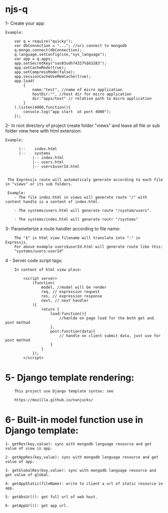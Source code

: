 # njs-q
1- Create your app:

    Example:
    
        var q = require("quicky");
        var dbConnection = "..."; //uri connect to mongodb
        q.mongo.connect(dbConnection);
        q.language.setConfig(cnn,"sys_language");
        var app = q.apps;
        app.setSecretKey("sas03udh74327%$63283");
        app.setCacheMode(true);
        app.setCompressMode(false);
        app.sessionCacheUseMemCache(true);
        app.load(
            {
                name:"test", //name of micro application
                hostDir:"", //host dir for micro application 
                dir:"apps/test" // relative path to micro application
            }
        ).listen(4000,function(){
            console.log("app start  at port 4000");
        });
 
 
 2- In root directory of project create folder "views" and leave all file or sub folder view here with html extension:
 
    Example:
        
          |--    index.html
          |--    systems
                |-- index.html
                |-- users.html
                |-- users$userId.html
                
     
     The Expressjs route will automaticaly generate according to each file in "views" or its sub folders.
     
     Example: 
        - The file index.html in views will generate route "/" with content handle is a content of index.html.
        
        - The systems/users.html will generate route "/system/users".
        
        - The systems/index.html will generate routr "/systems"
      
 3- Parameterize a route handler according to file name:
 
        The "$" in html view filename will translate into ":" in Expressjs. 
        For above example users$userId.html will generate route like this:
        "systems/users:userId"
 4 - Server code script tags:
 
        In content of html view place:
        
            <script server>
                (function(
                    model, //model will be render
                    req, // expression request
                    res, // expression response
                    next, // next handler
                ){
                    return {
                        load:function(){
                            //hanlde on page load for the both get and post method
                        },
                        post:function(data){
                            // handle on client submit data, just use for post method
                        }
                    }
                });
            </script>             
 5- Django template rendering:
 ===============================
        
        This project use Django template syntax: see
        
        https://mozilla.github.io/nunjucks/
 6- Built-in model function use in Django template:
 ==========================
 
    1- getRes(key,value): sync with mongodb language resource and get value of view in app.
     
    2- getAppRes(key,value): sync with mongodb language resource and get value of app.
    
    3- getGlobalRes(key,value): sync with mongodb language resource and get value of global.
    
    4- getAppStatic(fileName): write to client a url of static resource in app.
    
    5- getAbsUrl(): get full url of web host.
    
    6- getAppUrl(): get app url.
    
    
